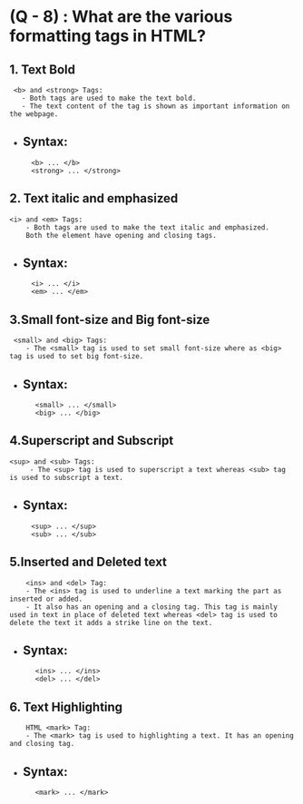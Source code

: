 # (Q - 8) : What are the various formatting tags in HTML? 

## 1. Text Bold 
     <b> and <strong> Tags: 
       - Both tags are used to make the text bold. 
       - The text content of the tag is shown as important information on the webpage.

- ## Syntax:

        <b> ... </b>
        <strong> ... </strong>
 
## 2. Text italic and emphasized
    <i> and <em> Tags: 
        - Both tags are used to make the text italic and emphasized. 
        Both the element have opening and closing tags.

- ## Syntax:

        <i> ... </i>        
        <em> ... </em>


## 3.Small font-size and Big font-size
     <small> and <big> Tags: 
        - The <small> tag is used to set small font-size where as <big> tag is used to set big font-size.

- ## Syntax:

         <small> ... </small>
         <big> ... </big>


## 4.Superscript and Subscript
    <sup> and <sub> Tags: 
         - The <sup> tag is used to superscript a text whereas <sub> tag is used to subscript a text.

- ## Syntax:

        <sup> ... </sup>
        <sub> ... </sub>


## 5.Inserted and Deleted text
        <ins> and <del> Tag: 
        - The <ins> tag is used to underline a text marking the part as inserted or added. 
        - It also has an opening and a closing tag. This tag is mainly used in text in place of deleted text whereas <del> tag is used to delete the text it adds a strike line on the text.

- ## Syntax:
         <ins> ... </ins>
         <del> ... </del>


## 6. Text Highlighting
        HTML <mark> Tag: 
        - The <mark> tag is used to highlighting a text. It has an opening and closing tag.

- ## Syntax:

         <mark> ... </mark>